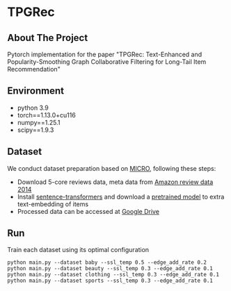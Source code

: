 # TPGRec

## About The Project
Pytorch implementation for the paper "TPGRec: Text-Enhanced and Popularity-Smoothing Graph Collaborative Filtering for Long-Tail Item Recommendation"

## Environment
- python 3.9
- torch==1.13.0+cu116
- numpy==1.25.1
- scipy==1.9.3

## Dataset
We conduct dataset preparation based on [MICRO](https://github.com/CRIPAC-DIG/MICRO), following these steps:
- Download 5-core reviews data, meta data from [Amazon review data 2014](https://cseweb.ucsd.edu/~jmcauley/datasets/amazon/links.html)
- Install [sentence-transformers](https://www.sbert.net/docs/installation.html) and download a [pretrained model](https://www.sbert.net/docs/pretrained_models.html) to extra text-embedding of items
- Processed data can be accessed at [Google Drive](https://drive.google.com/file/d/1u8U30EVcHVd3cP9kZpVWqfmJ8rYxQc0c/view?usp=drive_link)

## Run
Train each dataset using its optimal configuration
```
python main.py --dataset baby --ssl_temp 0.5 --edge_add_rate 0.2
python main.py --dataset beauty --ssl_temp 0.3 --edge_add_rate 0.1
python main.py --dataset clothing --ssl_temp 0.3 --edge_add_rate 0.1
python main.py --dataset sports --ssl_temp 0.3 --edge_add_rate 0.1
```
